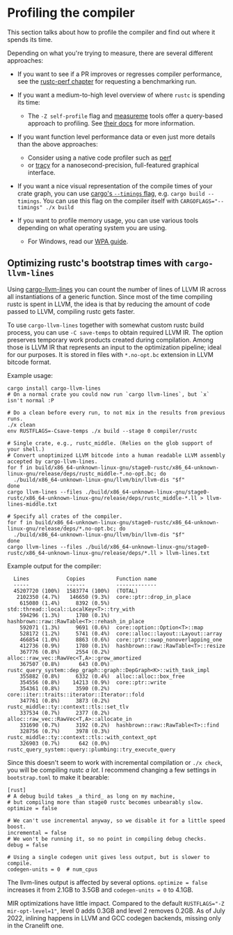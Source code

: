 # Profiling the compiler

This section talks about how to profile the compiler and find out where it spends its time.

Depending on what you're trying to measure, there are several different approaches:

- If you want to see if a PR improves or regresses compiler performance,
  see the [rustc-perf chapter](tests/perf.md) for requesting a benchmarking run.

- If you want a medium-to-high level overview of where `rustc` is spending its time:
  - The `-Z self-profile` flag and [measureme](https://github.com/rust-lang/measureme) tools offer a query-based approach to profiling.
    See [their docs](https://github.com/rust-lang/measureme/blob/master/summarize/README.md) for more information.

- If you want function level performance data or even just more details than the above approaches:
  - Consider using a native code profiler such as [perf](profiling/with_perf.md)
  - or [tracy](https://github.com/nagisa/rust_tracy_client) for a nanosecond-precision,
    full-featured graphical interface.

- If you want a nice visual representation of the compile times of your crate graph,
  you can use [cargo's `--timings` flag](https://doc.rust-lang.org/nightly/cargo/reference/timings.html),
  e.g. `cargo build --timings`.
  You can use this flag on the compiler itself with `CARGOFLAGS="--timings" ./x build`

- If you want to profile memory usage, you can use various tools depending on what operating system
  you are using.
  - For Windows, read our [WPA guide](profiling/wpa_profiling.md).

## Optimizing rustc's bootstrap times with `cargo-llvm-lines`

Using [cargo-llvm-lines](https://github.com/dtolnay/cargo-llvm-lines) you can count the
number of lines of LLVM IR across all instantiations of a generic function.
Since most of the time compiling rustc is spent in LLVM, the idea is that by
reducing the amount of code passed to LLVM, compiling rustc gets faster.

To use `cargo-llvm-lines` together with somewhat custom rustc build process, you can use
`-C save-temps` to obtain required LLVM IR. The option preserves temporary work products
created during compilation. Among those is LLVM IR that represents an input to the
optimization pipeline; ideal for our purposes. It is stored in files with `*.no-opt.bc`
extension in LLVM bitcode format.

Example usage:
```
cargo install cargo-llvm-lines
# On a normal crate you could now run `cargo llvm-lines`, but `x` isn't normal :P

# Do a clean before every run, to not mix in the results from previous runs.
./x clean
env RUSTFLAGS=-Csave-temps ./x build --stage 0 compiler/rustc

# Single crate, e.g., rustc_middle. (Relies on the glob support of your shell.)
# Convert unoptimized LLVM bitcode into a human readable LLVM assembly accepted by cargo-llvm-lines.
for f in build/x86_64-unknown-linux-gnu/stage0-rustc/x86_64-unknown-linux-gnu/release/deps/rustc_middle-*.no-opt.bc; do
  ./build/x86_64-unknown-linux-gnu/llvm/bin/llvm-dis "$f"
done
cargo llvm-lines --files ./build/x86_64-unknown-linux-gnu/stage0-rustc/x86_64-unknown-linux-gnu/release/deps/rustc_middle-*.ll > llvm-lines-middle.txt

# Specify all crates of the compiler.
for f in build/x86_64-unknown-linux-gnu/stage0-rustc/x86_64-unknown-linux-gnu/release/deps/*.no-opt.bc; do
  ./build/x86_64-unknown-linux-gnu/llvm/bin/llvm-dis "$f"
done
cargo llvm-lines --files ./build/x86_64-unknown-linux-gnu/stage0-rustc/x86_64-unknown-linux-gnu/release/deps/*.ll > llvm-lines.txt
```

Example output for the compiler:
```
  Lines            Copies          Function name
  -----            ------          -------------
  45207720 (100%)  1583774 (100%)  (TOTAL)
   2102350 (4.7%)   146650 (9.3%)  core::ptr::drop_in_place
    615080 (1.4%)     8392 (0.5%)  std::thread::local::LocalKey<T>::try_with
    594296 (1.3%)     1780 (0.1%)  hashbrown::raw::RawTable<T>::rehash_in_place
    592071 (1.3%)     9691 (0.6%)  core::option::Option<T>::map
    528172 (1.2%)     5741 (0.4%)  core::alloc::layout::Layout::array
    466854 (1.0%)     8863 (0.6%)  core::ptr::swap_nonoverlapping_one
    412736 (0.9%)     1780 (0.1%)  hashbrown::raw::RawTable<T>::resize
    367776 (0.8%)     2554 (0.2%)  alloc::raw_vec::RawVec<T,A>::grow_amortized
    367507 (0.8%)      643 (0.0%)  rustc_query_system::dep_graph::graph::DepGraph<K>::with_task_impl
    355882 (0.8%)     6332 (0.4%)  alloc::alloc::box_free
    354556 (0.8%)    14213 (0.9%)  core::ptr::write
    354361 (0.8%)     3590 (0.2%)  core::iter::traits::iterator::Iterator::fold
    347761 (0.8%)     3873 (0.2%)  rustc_middle::ty::context::tls::set_tlv
    337534 (0.7%)     2377 (0.2%)  alloc::raw_vec::RawVec<T,A>::allocate_in
    331690 (0.7%)     3192 (0.2%)  hashbrown::raw::RawTable<T>::find
    328756 (0.7%)     3978 (0.3%)  rustc_middle::ty::context::tls::with_context_opt
    326903 (0.7%)      642 (0.0%)  rustc_query_system::query::plumbing::try_execute_query
```

Since this doesn't seem to work with incremental compilation or `./x check`,
you will be compiling rustc _a lot_.
I recommend changing a few settings in `bootstrap.toml` to make it bearable:
```
[rust]
# A debug build takes _a third_ as long on my machine,
# but compiling more than stage0 rustc becomes unbearably slow.
optimize = false

# We can't use incremental anyway, so we disable it for a little speed boost.
incremental = false
# We won't be running it, so no point in compiling debug checks.
debug = false

# Using a single codegen unit gives less output, but is slower to compile.
codegen-units = 0  # num_cpus
```

The llvm-lines output is affected by several options.
`optimize = false` increases it from 2.1GB to 3.5GB and `codegen-units = 0` to 4.1GB.

MIR optimizations have little impact. Compared to the default `RUSTFLAGS="-Z
mir-opt-level=1"`, level 0 adds 0.3GB and level 2 removes 0.2GB.
As of <!-- date-check --> July 2022,
inlining happens in LLVM and GCC codegen backends,
missing only in the Cranelift one.
